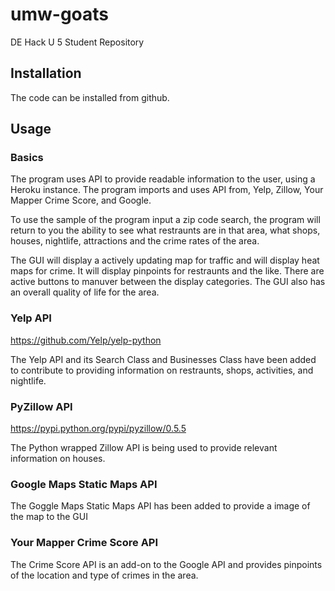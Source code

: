 # umw-goats
DE Hack U 5 Student Repository

## Installation

The code can be installed from github. 

## Usage
### Basics

The program uses API to provide readable information to the user, using a Heroku instance.
The program imports and uses API from, Yelp, Zillow, Your Mapper Crime Score, and Google.

To use the sample of the program input a zip code search, the program will return to you the ability to see what restraunts are in that area, what shops, houses, nightlife, attractions and the crime rates of the area. 

The GUI will display a actively updating map for traffic and will display heat maps for crime. It will display pinpoints for restraunts and the like. There are active buttons to manuver between the display categories. The GUI also has an overall quality of life for the area. 

### Yelp API

https://github.com/Yelp/yelp-python

The Yelp API and its Search Class and Businesses Class have been added to contribute to providing information on restraunts, shops, activities, and nightlife. 

### PyZillow API

https://pypi.python.org/pypi/pyzillow/0.5.5

The Python wrapped Zillow API is being used to provide relevant information on houses. 

### Google Maps Static Maps API

The Goggle Maps Static Maps API has been added to provide a image of the map to the GUI

### Your Mapper Crime Score API

The Crime Score API is an add-on to the Google API  and provides pinpoints of the location and type of crimes in the area. 


